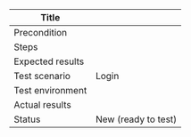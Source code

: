 | Title |  |
|---|---|
| Precondition |  |
| Steps |  |
| Expected results |  |
| Test scenario | Login |
| Test environment |  |
| Actual results |  |
| Status | New (ready to test) |

